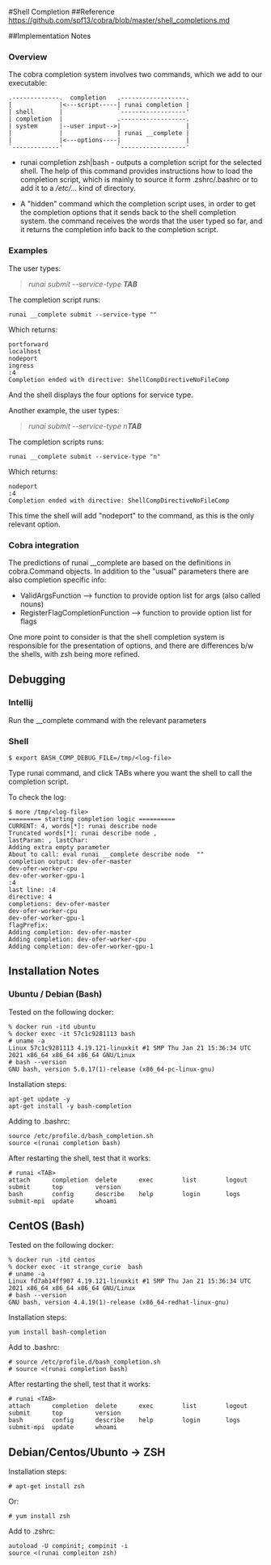 #Shell Completion
##Reference
https://github.com/spf13/cobra/blob/master/shell_completions.md

##Implementation Notes

### Overview

The cobra completion system involves two commands, which we add to our executable:

    .-------------.  completion   .------------------.
    |             |<---script-----| runai completion |
    | shell       |               `------------------'
    | completion  |               .------------------.
    | system      |--user input-->|                  |
    |             |               | runai __complete |
    |             |<---options----|                  |
    `-------------'               `------------------'
* runai completion zsh|bash - outputs a completion script for the selected shell.
The help of this command provides instructions how to load the completion script, which is mainly
to source it form .zshrc/.bashrc or to add it to a _/etc/..._ kind of directory.
  
* A "hidden" command which the completion script uses, in order to get the completion options
that it sends back to the shell completion system. the command receives the words that the
user typed so far, and it returns the completion info back to the completion script.
  
### Examples

The user types:
> _runai submit --service-type **TAB**_

The completion script runs:

    runai __complete submit --service-type ""

Which returns: 

    portforward
    localhost
    nodeport
    ingress
    :4
    Completion ended with directive: ShellCompDirectiveNoFileComp

And the shell displays the four options for service type.

Another example, the user types:

> _runai submit --service-type n**TAB**_

The completion scripts runs:

    runai __complete submit --service-type "n"

Which returns:

    nodeport
    :4
    Completion ended with directive: ShellCompDirectiveNoFileComp
 
This time the shell will add "nodeport" to the command, as this is the only relevant option.

### Cobra integration

The predictions of runai __complete are based on the definitions in cobra.Command objects. In addition to the
"usual" parameters there are also completion specific info:
- ValidArgsFunction --> function to provide option list for args (also called nouns)
- RegisterFlagCompletionFunction --> function to provide option list for flags

One more point to consider is that the shell completion system is responsible for the presentation of
options, and there are differences b/w the shells, with zsh being more refined.

## Debugging

### Intellij 

Run the __complete command with the relevant parameters

### Shell 

    $ export BASH_COMP_DEBUG_FILE=/tmp/<log-file>

Type runai command, and click TABs where you want the shell to call the completion script.

To check the log:

    $ more /tmp/<log-file>
    ========= starting completion logic ==========
    CURRENT: 4, words[*]: runai describe node
    Truncated words[*]: runai describe node ,
    lastParam: , lastChar:
    Adding extra empty parameter
    About to call: eval runai __complete describe node  ""
    completion output: dev-ofer-master
    dev-ofer-worker-cpu
    dev-ofer-worker-gpu-1
    :4
    last line: :4
    directive: 4
    completions: dev-ofer-master
    dev-ofer-worker-cpu
    dev-ofer-worker-gpu-1
    flagPrefix:
    Adding completion: dev-ofer-master
    Adding completion: dev-ofer-worker-cpu
    Adding completion: dev-ofer-worker-gpu-1

## Installation Notes

### Ubuntu / Debian (Bash)

Tested on the following docker:

    % docker run -itd ubuntu           
    % docker exec -it 57c1c9281113 bash
    # uname -a
    Linux 57c1c9281113 4.19.121-linuxkit #1 SMP Thu Jan 21 15:36:34 UTC 2021 x86_64 x86_64 x86_64 GNU/Linux
    # bash --version
    GNU bash, version 5.0.17(1)-release (x86_64-pc-linux-gnu)

Installation steps:

    apt-get update -y
    apt-get install -y bash-completion

Adding to .bashrc:

    source /etc/profile.d/bash_completion.sh 
    source <(runai completion bash)

After restarting the shell, test that it works:

    # runai <TAB>
    attach      completion  delete      exec        list        logout      submit      top         version     
    bash        config      describe    help        login       logs        submit-mpi  update      whoami      

## CentOS (Bash)

Tested on the following docker:

    % docker run -itd centos
    % docker exec -it strange_curie  bash
    # uname -a
    Linux fd7ab14ff907 4.19.121-linuxkit #1 SMP Thu Jan 21 15:36:34 UTC 2021 x86_64 x86_64 x86_64 GNU/Linux
    # bash --version 
    GNU bash, version 4.4.19(1)-release (x86_64-redhat-linux-gnu)

Installation steps:

    yum install bash-completion

Add to .bashrc:

    # source /etc/profile.d/bash_completion.sh 
    # source <(runai completion bash)

After restarting the shell, test that it works:

    # runai <TAB>  
    attach      completion  delete      exec        list        logout      submit      top         version     
    bash        config      describe    help        login       logs        submit-mpi  update      whoami      

## Debian/Centos/Ubunto -> ZSH

Installation steps:

    # apt-get install zsh

Or: 

    # yum install zsh

Add to .zshrc:

    autoload -U compinit; compinit -i
    source <(runai compleiton zsh)

